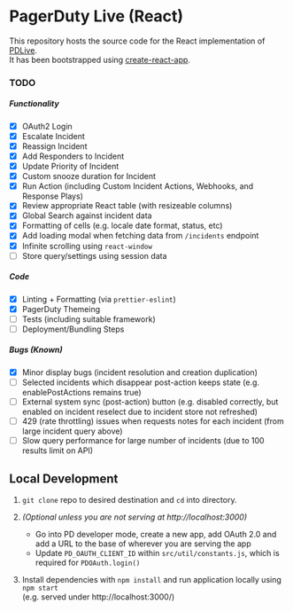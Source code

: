 # PagerDuty Live (React)

This repository hosts the source code for the React implementation of [PDLive](https://github.com/martindstone/PDlive).  
It has been bootstrapped using [create-react-app](https://github.com/facebook/create-react-app).

### TODO

##### Functionality

- [x] OAuth2 Login
- [x] Escalate Incident
- [x] Reassign Incident
- [x] Add Responders to Incident
- [x] Update Priority of Incident
- [x] Custom snooze duration for Incident
- [x] Run Action (including Custom Incident Actions, Webhooks, and Response Plays)
- [x] Review appropriate React table (with resizeable columns)
- [x] Global Search against incident data
- [x] Formatting of cells (e.g. locale date format, status, etc)
- [x] Add loading modal when fetching data from `/incidents` endpoint
- [x] Infinite scrolling using `react-window`
- [ ] Store query/settings using session data

##### Code

- [x] Linting + Formatting (via `prettier-eslint`)
- [x] PagerDuty Themeing
- [ ] Tests (including suitable framework)
- [ ] Deployment/Bundling Steps

##### Bugs (Known)

- [x] Minor display bugs (incident resolution and creation duplication)
- [ ] Selected incidents which disappear post-action keeps state (e.g. enablePostActions remains true)
- [ ] External system sync (post-action) button (e.g. disabled correctly, but enabled on incident reselect due to incident store not refreshed)
- [ ] 429 (rate throttling) issues when requests notes for each incident (from large incident query above)
- [ ] Slow query performance for large number of incidents (due to 100 results limit on API)

## Local Development

1. `git clone` repo to desired destination and `cd` into directory.

2. _(Optional unless you are not serving at http://localhost:3000)_

   - Go into PD developer mode, create a new app, add OAuth 2.0 and add a URL to the base of wherever you are serving the app
   - Update `PD_OAUTH_CLIENT_ID` within `src/util/constants.js`, which is required for `PDOAuth.login()`

3. Install dependencies with `npm install` and run application locally using `npm start`  
   (e.g. served under http://localhost:3000/)
